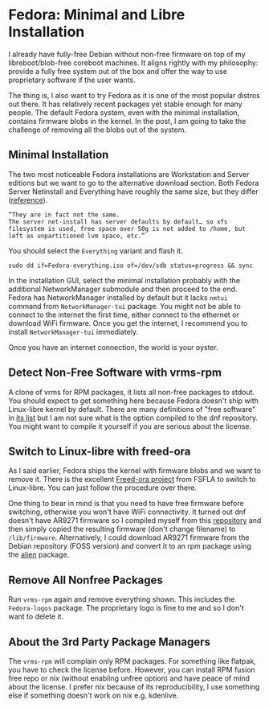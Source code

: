 # Fedora: Minimal and Libre Installation

I already have fully-free Debian without non-free firmware on top of my libreboot/blob-free coreboot machines. It aligns rightly with my philosophy: provide a fully free system out of the box and offer the way to use proprietary software if the user wants.

The thing is, I also want to try Fedora as it is one of the most popular distros out there. It has relatively recent packages yet stable enough for many people. The default Fedora system, even with the minimal installation, contains firmware blobs in the kernel. In the post, I am going to take the challenge of removing all the blobs out of the system.

## Minimal Installation

The two most noticeable Fedora installations are Workstation and Server editions but we want to go to the alternative download section. Both Fedora Server Netinstall and Everything have roughly the same size, but they differ ([reference](https://ask.Fedoraproject.org/t/Fedora-netinstall-or-everything/5703/6)).

```
“They are in fact not the same.
The server net-install has server defaults by default… so xfs filesystem is used, free space over 50g is not added to /home, but left as unpartitioned lvm space, etc.”
```

You should select the `Everything` variant and flash it.

```
sudo dd if=Fedora-everything.iso of=/dev/sdb status=progress && sync
```

In the installation GUI, select the minimal installation probably with the additional NetworkManager submodule and then proceed to the end. Fedora has NetworkManager installed by default but it lacks `nmtui` command from `NetworkManager-tui` package. You might not be able to connect to the internet the first time, either connect to the ethernet or download WiFi firmware. Once you get the internet, I recommend you to install `NetworkManager-tui` immediately.

Once you have an internet connection, the world is your oyster.

## Detect Non-Free Software with vrms-rpm

A clone of vrms for RPM packages, it lists all non-free packages to stdout. You should expect to get something here because Fedora doesn't ship with Linux-libre kernel by default. There are many definitions of "free software" in [its list](https://github.com/suve/vrms-rpm) but I am not sure what is the option compiled to the dnf repository. You might want to compile it yourself if you are serious about the license.

## Switch to Linux-libre with freed-ora

As I said earlier, Fedora ships the kernel with firmware blobs and we want to remove it. There is the excellent [Freed-ora project](http://www.fsfla.org/ikiwiki/selibre/linux-libre/freed-ora.en.html) from FSFLA to switch to Linux-libre. You can just follow the procedure over there.

One thing to bear in mind is that you need to have free firmware before switching, otherwise you won't have WiFi connectivity. It turned out dnf doesn't have AR9271 firmware so I compiled myself from this [repository](https://github.com/qca/open-ath9k-htc-firmware) and then simply copied the resulting firmware (don't change filename) to `/lib/firmware`. Alternatively, I could download AR9271 firmware from the Debian repository (FOSS version) and convert it to an rpm package using the [alien](https://wiki.debian.org/Alien) package.

## Remove All Nonfree Packages

Run `vrms-rpm` again and remove everything shown. This includes the `Fedora-logos` package. The proprietary logo is fine to me and so I don't want to delete it.

## About the 3rd Party Package Managers

The `vrms-rpm` will complain only RPM packages. For something like flatpak, you have to check the license before. However, you can install RPM fusion free repo or nix (without enabling unfree option) and have peace of mind about the license. I prefer nix because of its reproducibility, I use something else if something doesn't work on nix e.g. kdenlive.
